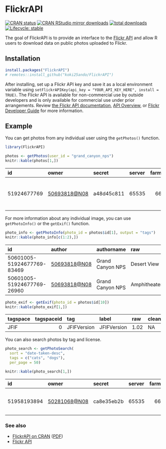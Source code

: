 
<!-- README.md is generated from README.Rmd. Please edit that file -->

# FlickrAPI

<!-- badges: start -->

[![CRAN
status](https://www.r-pkg.org/badges/version/FlickrAPI)](https://CRAN.R-project.org/package=FlickrAPI)
[![CRAN RStudio mirror
downloads](https://cranlogs.r-pkg.org/badges/FlickrAPI)](https://www.r-pkg.org/pkg/FlickrAPI)
[![total
downloads](https://cranlogs.r-pkg.org/badges/grand-total/FlickrAPI)](https://cranlogs.r-pkg.org/badges/grand-total/FlickrAPI)
[![Lifecycle:
stable](https://img.shields.io/badge/lifecycle-stable-brightgreen.svg)](https://lifecycle.r-lib.org/articles/stages.html#stable)
<!-- badges: end -->

The goal of FlickrAPI is to provide an interface to the [Flickr
API](https://www.flickr.com/services/api/) and allow R users to download
data on public photos uploaded to Flickr.

## Installation

``` r
install.packages("FlickrAPI")
# remotes::install_github("koki25ando/FlickrAPI")
```

After installing, set up a Flickr API key and save it as a local
environment variable using
`setFlickrAPIKey(api_key = "YOUR_API_KEY_HERE", install = TRUE)`. The
Flickr API is available for non-commercial use by outside developers and
is only available for commercial use under prior arrangements. Review
[the Flickr API
documentation](https://www.flickr.com/services/developer/), [API
Overview](https://www.flickr.com/services/api/misc.overview.html), or
[Flickr Developer Guide](https://www.flickr.com/services/developer/) for
more information.

## Example

You can get photos from any individual user using the `getPhotos()`
function.

``` r
library(FlickrAPI)

photos <- getPhotos(user_id = "grand_canyon_nps")
knitr::kable(photos[1,])
```

| id          | owner          | secret     | server | farm | title                                                  | ispublic | isfriend | isfamily |
|:------------|:---------------|:-----------|:-------|-----:|:-------------------------------------------------------|---------:|---------:|---------:|
| 51924677769 | <50693818@N08> | a48d45c811 | 65535  |   66 | 03/03/22 Desert View Amphitheater Reconstruction 40389 |        1 |        0 |        0 |

For more information about any individual image, you can use
`getPhotoInfo()` or the `getExif()` function.

``` r
photo_info <- getPhotoInfo(photo_id = photos$id[1], output = "tags")
knitr::kable(photo_info[c(1:2),])
```

| id                         | author         | authorname       | raw          | content      | machine\_tag |
|:---------------------------|:---------------|:-----------------|:-------------|:-------------|-------------:|
| 50601005-51924677769-83469 | <50693818@N08> | Grand Canyon NPS | Desert View  | desertview   |            0 |
| 50601005-51924677769-26960 | <50693818@N08> | Grand Canyon NPS | Amphitheater | amphitheater |            0 |

``` r
photo_exif <- getExif(photo_id = photos$id[10])
knitr::kable(photo_exif[1,])
```

| tagspace | tagspaceid | tag         | label       | raw  | clean |
|:---------|-----------:|:------------|:------------|:-----|:------|
| JFIF     |          0 | JFIFVersion | JFIFVersion | 1.02 | NA    |

You can also search photos by tag and license.

``` r
photo_search <- getPhotoSearch(
  sort = "date-taken-desc",
  tags = c("cats", "dogs"),
  per_page = 50)

knitr::kable(photo_search[1,])
```

| id          | owner          | secret     | server | farm | title            | ispublic | isfriend | isfamily | img\_url                                                           | img\_height | img\_width | img\_asp |
|:------------|:---------------|:-----------|:-------|-----:|:-----------------|---------:|---------:|---------:|:-------------------------------------------------------------------|------------:|-----------:|---------:|
| 51958193894 | <50281068@N08> | ca8e35eb2b | 65535  |   66 | Cats Of Mei Ling |        1 |        0 |        0 | <https://live.staticflickr.com/65535/51958193894_ca8e35eb2b_s.jpg> |          75 |         75 |        1 |

### See also

-   [FlickrAPI on
    CRAN](https://cran.r-project.org/web/packages/FlickrAPI/index.html)
    ([PDF](https://cran.r-project.org/web/packages/FlickrAPI/FlickrAPI.pdf))
-   [Flickr API](https://www.flickr.com/services/api/)
